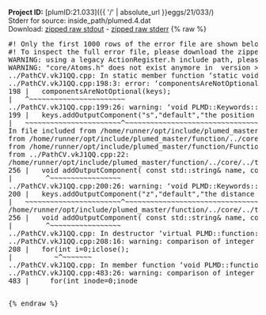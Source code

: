 **Project ID:** [plumID:21.033]({{ '/' | absolute_url }}eggs/21/033/)  
Stderr for source:  inside_path/plumed.4.dat   
Download: [zipped raw stdout](plumed.4.dat.plumed_master.stdout.txt.zip) - [zipped raw stderr](plumed.4.dat.plumed_master.stderr.txt.zip) 
{% raw %}
<pre>
#! Only the first 1000 rows of the error file are shown below
#! To inspect the full error file, please download the zipped raw stderr file above
WARNING: using a legacy ActionRegister.h include path, please use <<#include "core/ActionRegister.h">>
WARNING: "core/Atoms.h" does not exist anymore in  version >=2.10, you should change your code.
../PathCV.vkJ1QQ.cpp: In static member function ‘static void PLMD::function::PathCV::registerKeywords(PLMD::Keywords&)’:
../PathCV.vkJ1QQ.cpp:198:3: error: ‘componentsAreNotOptional’ was not declared in this scope
198 |   componentsAreNotOptional(keys);
|   ^~~~~~~~~~~~~~~~~~~~~~~~
../PathCV.vkJ1QQ.cpp:199:26: warning: ‘void PLMD::Keywords::addOutputComponent(const std::string&, const std::string&, const std::string&)’ is deprecated: Use addOutputComponent with four argument and specify valid types for value from scalar/vector/matrix/grid [-Wdeprecated-declarations]
199 |   keys.addOutputComponent("s","default","the position on the path");
|   ~~~~~~~~~~~~~~~~~~~~~~~^~~~~~~~~~~~~~~~~~~~~~~~~~~~~~~~~~~~~~~~~~
In file included from /home/runner/opt/include/plumed_master/function/../core/Action.h:27,
from /home/runner/opt/include/plumed_master/function/../core/ActionWithValue.h:25,
from /home/runner/opt/include/plumed_master/function/Function.h:25,
from ../PathCV.vkJ1QQ.cpp:22:
/home/runner/opt/include/plumed_master/function/../core/../tools/Keywords.h:256:8: note: declared here
256 |   void addOutputComponent( const std::string& name, const std::string& key, const std::string& descr );
|        ^~~~~~~~~~~~~~~~~~
../PathCV.vkJ1QQ.cpp:200:26: warning: ‘void PLMD::Keywords::addOutputComponent(const std::string&, const std::string&, const std::string&)’ is deprecated: Use addOutputComponent with four argument and specify valid types for value from scalar/vector/matrix/grid [-Wdeprecated-declarations]
200 |   keys.addOutputComponent("z","default","the distance from the path");
|   ~~~~~~~~~~~~~~~~~~~~~~~^~~~~~~~~~~~~~~~~~~~~~~~~~~~~~~~~~~~~~~~~~~~
/home/runner/opt/include/plumed_master/function/../core/../tools/Keywords.h:256:8: note: declared here
256 |   void addOutputComponent( const std::string& name, const std::string& key, const std::string& descr );
|        ^~~~~~~~~~~~~~~~~~
../PathCV.vkJ1QQ.cpp: In destructor ‘virtual PLMD::function::PathCV::~PathCV()’:
../PathCV.vkJ1QQ.cpp:208:16: warning: comparison of integer expressions of different signedness: ‘int’ and ‘unsigned int’ [-Wsign-compare]
208 |   for(int i=0;i<mw_n_;++i){
|               ~^~~~~~
../PathCV.vkJ1QQ.cpp: In constructor ‘PLMD::function::PathCV::PathCV(const PLMD::ActionOptions&)’:
../PathCV.vkJ1QQ.cpp:236:16: warning: comparison of integer expressions of different signedness: ‘int’ and ‘unsigned int’ [-Wsign-compare]
236 |   for(int i=0;i<mw_n_;++i){
|               ~^~~~~~
../PathCV.vkJ1QQ.cpp:259:11: warning: comparison of integer expressions of different signedness: ‘int’ and ‘unsigned int’ [-Wsign-compare]
259 |       if(i==mw_id_) ifiles[i]->close();
|          ~^~~~~~~~
../PathCV.vkJ1QQ.cpp: In member function ‘void PLMD::function::PathCV::generatePath()’:
../PathCV.vkJ1QQ.cpp:483:26: warning: comparison of integer expressions of different signedness: ‘int’ and ‘unsigned int’ [-Wsign-compare]
483 |     for(int inode=0;inode<nnodes;inode++){
|                     ~~~~~^~~~~~~
../PathCV.vkJ1QQ.cpp: In member function ‘void PLMD::function::PathCV::readMultipleWalkers()’:
../PathCV.vkJ1QQ.cpp:941:16: warning: comparison of integer expressions of different signedness: ‘int’ and ‘unsigned int’ [-Wsign-compare]
941 |   for(int i=0;i<mw_n_;++i){
|               ~^~~~~~
../PathCV.vkJ1QQ.cpp:942:9: warning: comparison of integer expressions of different signedness: ‘int’ and ‘unsigned int’ [-Wsign-compare]
942 |     if(i==mw_id_) continue;
|        ~^~~~~~~~
../PathCV.vkJ1QQ.cpp:957:5: error: invalid use of incomplete type ‘class PLMD::Communicator’
957 |     comm.Barrier();
|     ^~~~
In file included from /home/runner/opt/include/plumed_master/function/../core/../tools/OFile.h:25,
from /home/runner/opt/include/plumed_master/function/../core/../tools/Log.h:25,
from /home/runner/opt/include/plumed_master/function/../core/Action.h:30:
/home/runner/opt/include/plumed_master/function/../core/../tools/FileBase.h:29:7: note: forward declaration of ‘class PLMD::Communicator’
29 | class Communicator;
|       ^~~~~~~~~~~~
../PathCV.vkJ1QQ.cpp:958:5: error: invalid use of incomplete type ‘class PLMD::Communicator’
958 |     multi_sim_comm.Barrier();
|     ^~~~~~~~~~~~~~
/home/runner/opt/include/plumed_master/function/../core/../tools/FileBase.h:29:7: note: forward declaration of ‘class PLMD::Communicator’
29 | class Communicator;
|       ^~~~~~~~~~~~
terminate called after throwing an instance of 'PLMD::Plumed::ExceptionError'
what():
(core/PlumedMain.cpp:1499) void PLMD::PlumedMain::load(const std::string&)
An error happened while executing command env PLUMED_ROOT='/home/runner/opt/lib/plumed_master' PLUMED_VERSION='2.11.0-dev' PLUMED_HTMLDIR='/home/runner/opt/share/doc/plumed_master' PLUMED_INCLUDEDIR='/home/runner/opt/include' PLUMED_PROGRAM_NAME='plumed_master' PLUMED_IS_INSTALLED='yes' "/home/runner/opt/lib/plumed_master"/scripts/mklib.sh -n -o ./../PathCV.2.11.0-dev.so ../PathCV.cpp

[fv-az1947-39:09885] *** Process received signal ***
[fv-az1947-39:09885] Signal: Aborted (6)
[fv-az1947-39:09885] Signal code:  (-6)
[fv-az1947-39:09885] [ 0] /lib/x86_64-linux-gnu/libc.so.6(+0x45330)[0x7fcfd4e45330]
[fv-az1947-39:09885] [ 1] /lib/x86_64-linux-gnu/libc.so.6(pthread_kill+0x11c)[0x7fcfd4e9eb2c]
[fv-az1947-39:09885] [ 2] /lib/x86_64-linux-gnu/libc.so.6(gsignal+0x1e)[0x7fcfd4e4527e]
[fv-az1947-39:09885] [ 3] /lib/x86_64-linux-gnu/libc.so.6(abort+0xdf)[0x7fcfd4e288ff]
[fv-az1947-39:09885] [ 4] /lib/x86_64-linux-gnu/libstdc++.so.6(+0xa5ff5)[0x7fcfd52a5ff5]
[fv-az1947-39:09885] [ 5] /lib/x86_64-linux-gnu/libstdc++.so.6(+0xbb0da)[0x7fcfd52bb0da]
[fv-az1947-39:09885] [ 6] /lib/x86_64-linux-gnu/libstdc++.so.6(_ZSt10unexpectedv+0x0)[0x7fcfd52a5a55]
[fv-az1947-39:09885] [ 7] /lib/x86_64-linux-gnu/libstdc++.so.6(+0xa5a6f)[0x7fcfd52a5a6f]
[fv-az1947-39:09885] [ 8] plumed_master(+0x146dd)[0x5617fbe5e6dd]
[fv-az1947-39:09885] [ 9] /lib/x86_64-linux-gnu/libc.so.6(+0x2a1ca)[0x7fcfd4e2a1ca]
[fv-az1947-39:09885] [10] /lib/x86_64-linux-gnu/libc.so.6(__libc_start_main+0x8b)[0x7fcfd4e2a28b]
[fv-az1947-39:09885] [11] plumed_master(+0x15365)[0x5617fbe5f365]
[fv-az1947-39:09885] *** End of error message ***
</pre>
{% endraw %}

